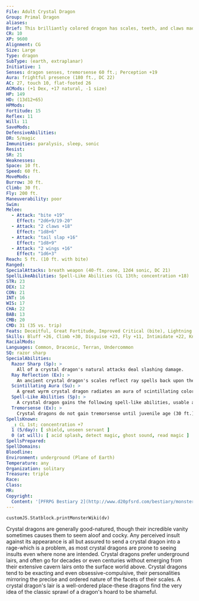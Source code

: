```yaml
---
File: Adult Crystal Dragon
Group: Primal Dragon
aliases: 
Brief: This brilliantly colored dragon has scales, teeth, and claws made of multicolored crystal, and its wings are sheets of flexible glass.
CR: 10
XP: 9600
Alignment: CG
Size: Large
Type: dragon
SubType: (earth, extraplanar)
Initiative: 1
Senses: dragon senses, tremorsense 60 ft.; Perception +19
Aura: frightful presence (180 ft., DC 22)
AC: 27, touch 10, flat-footed 26
ACMods: (+1 Dex, +17 natural, -1 size)
HP: 149
HD: (13d12+65)
HPMods: 
Fortitude: 15
Reflex: 11
Will: 11
SaveMods: 
DefensiveAbilities: 
DR: 5/magic
Immunities: paralysis, sleep, sonic
Resist: 
SR: 21
Weaknesses: 
Space: 10 ft.
Speed: 60 ft.
MoveMods: 
Burrow: 30 ft.
Climb: 30 ft.
Fly: 200 ft.
Maneuverability: poor
Swim: 
Melee: 
  - Attack: "bite +19"
    Effect: "2d6+9/19-20"
  - Attack: "2 claws +18"
    Effect: "1d8+6"
  - Attack: "tail slap +16"
    Effect: "1d8+9"
  - Attack: "2 wings +16"
    Effect: "1d6+3"
Reach: 5 ft. (10 ft. with bite)
Ranged: 
SpecialAttacks: breath weapon (40-ft. cone, 12d4 sonic, DC 21)
SpellLikeAbilities: Spell-Like Abilities (CL 13th; concentration +18)  At Will-color spray (DC 17), glitterdust (DC 18), rainbow pattern (DC 20)
STR: 23
DEX: 12
CON: 21
INT: 16
WIS: 17
CHA: 22
BAB: 13
CMB: 20
CMD: 31 (35 vs. trip)
Feats: Deceitful, Great Fortitude, Improved Critical (bite), Lightning Reflexes, Multiattack, Power Attack, Weapon Focus (bite)
Skills: Bluff +26, Climb +30, Disguise +23, Fly +11, Intimidate +22, Knowledge (dungeoneering) +19, Perception +19, Sense Motive +19, Stealth +13
RacialMods: 
Languages: Common, Draconic, Terran, Undercommon
SQ: razor sharp
SpecialAbilities:
  Razor Sharp (Sp): >
    All of a crystal dragon's natural attacks deal slashing damage.
  Ray Reflection (Ex): >
    An ancient crystal dragon's scales reflect ray spells back upon the ray's source if the ray fails to overcome the dragon's spell resistance.
  Scintillating Aura (Su): >
    A great wyrm crystal dragon radiates an aura of scintillating color from its jeweled scales to a radius of 60 feet. All within this area must make a Will save each round to avoid being stunned (if the victim has 15 or fewer Hit Dice) or confused (if the victim has more than 15 Hit Dice) for 1 round. The save DC is equal to the dragon's breath weapon save DC. This is a mind-affecting effect. The dragon can activate or suppress this aura as a free action.
  Spell-Like Abilities (Sp): >
    A crystal dragon gains the following spell-like abilities, usable at will (unless indicated otherwise) upon reaching the listed age category. Very young-color spray; Juvenile-glitterdust; Adult-rainbow pattern; Old- stone to flesh (3/day); Ancient-prismatic spray (3/day); Great wyrm-imprisonment (1/day).
  Tremorsense (Ex): >
    Crystal dragons do not gain tremorsense until juvenile age (30 ft.), improving at adult (60 ft.) and old (120 ft.).
SpellsKnown:
  _: CL 1st; concentration +7
  1 (5/day): [ shield, unseen servant ]
  0 (at will): [ acid splash, detect magic, ghost sound, read magic ]
SpellsPrepared: 
SpellDomains: 
Bloodline: 
Environment: underground (Plane of Earth)
Temperature: any
Organization: solitary
Treasure: triple
Race: 
Class: 
MR: 
Copyright:
  Content: '[PFRPG Bestiary 2](http://www.d20pfsrd.com/bestiary/monster-listings/dragons/dragon/-primal-crystal)'
---
```

```dataviewjs
customJS.Statblock.printMonsterWiki(dv)
```
Crystal dragons are generally good-natured, though their incredible vanity sometimes causes them to seem aloof and cocky. Any perceived insult against its appearance is all but assured to send a crystal dragon into a rage-which is a problem, as most crystal dragons are prone to seeing insults even where none are intended. Crystal dragons prefer underground lairs, and often go for decades or even centuries without emerging from their extensive cavern lairs onto the surface world above.  Crystal dragons tend to be exacting and even obsessive-compulsive, their personalities mirroring the precise and ordered nature of the facets of their scales. A crystal dragon's lair is a well-ordered place-these dragons find the very idea of the classic sprawl of a dragon's hoard to be shameful.
